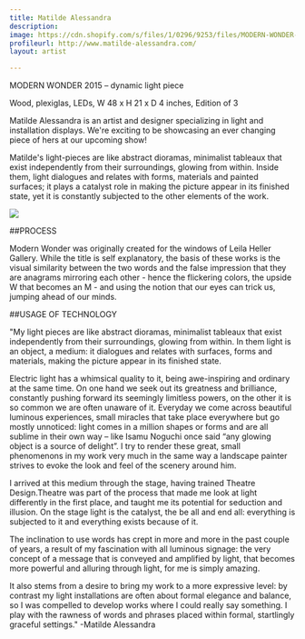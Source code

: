 ```yaml
---
title: Matilde Alessandra
description: 
image: https://cdn.shopify.com/s/files/1/0296/9253/files/MODERN-WONDER-MATILDE-ALESSANDRA.jpg?2068515833458866722
profileurl: http://www.matilde-alessandra.com/
layout: artist

---
```

MODERN WONDER 2015 – dynamic light piece

Wood, plexiglas, LEDs, W 48 x  H 21 x D 4 inches, Edition of 3

Matilde Alessandra is an artist and designer specializing in light and installation displays. We're exciting to be showcasing an ever changing piece of hers at our upcoming show!

Matilde's light-pieces are like abstract dioramas, minimalist tableaux that exist independently from their surroundings, glowing from within. Inside them, light dialogues and relates with forms, materials and painted surfaces; it plays a catalyst role in making the picture appear in its finished state, yet it is constantly subjected to the other elements of the work. 

![](https://cdn.shopify.com/s/files/1/0296/9253/files/MODERN-WONDER-MATILDE-ALESSANDRA-2.jpg?2068515833458866722)

##PROCESS

Modern Wonder was originally created for the windows of Leila Heller Gallery. While the title is self explanatory, the basis of these works is the visual similarity between the two words and the false impression that they are anagrams mirroring each other - hence the flickering colors, the upside W that becomes an M -  and using the notion that our eyes can trick us, jumping ahead of our minds. 

##USAGE OF TECHNOLOGY

"My light pieces are like abstract dioramas, minimalist tableaux that exist independently from their surroundings, glowing from within. In them light is an object, a medium: it dialogues and relates with surfaces, forms and materials, making the picture appear in its finished state.

Electric light has a whimsical quality to it, being awe-inspiring and ordinary at the same time. On one hand we seek out its greatness and brilliance, constantly pushing forward its seemingly limitless powers, on the other it is so common we are often unaware of it. Everyday we come across beautiful luminous experiences, small miracles that take place everywhere but go mostly unnoticed: light comes in a million shapes or forms and are all sublime in their own way – like Isamu Noguchi once said “any glowing object is a source of delight”. I try to render these great, small phenomenons in my work very much in the same way a landscape painter strives to evoke the look and feel of the scenery around him.

I arrived at this medium through the stage, having trained Theatre Design.Theatre was part of the process that made me look at light differently in the first place, and taught me its potential for seduction and illusion. On the stage light is the catalyst, the be all and end all: everything is subjected to it and everything exists because of it. 

The inclination to use words has crept in more and more in the past couple of years, a result of my fascination with all luminous signage: the very concept of a message that is conveyed and amplified by light, that becomes more powerful and alluring through light, for me is simply amazing.

It also stems from a desire to bring my work to a more expressive level: by contrast my light installations are often about formal elegance and balance, so I was compelled to develop works where I could really say something. I play with the rawness of words and phrases placed within formal, startlingly graceful settings." -Matilde Alessandra
